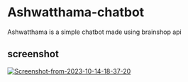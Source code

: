 # Ashwatthama-chatbot
Ashwatthama is a simple chatbot made using brainshop api
## screenshot
<a href="https://ibb.co/hftgvmb"><img src="https://i.ibb.co/hftgvmb/Screenshot-from-2023-10-14-18-37-20.png" alt="Screenshot-from-2023-10-14-18-37-20" border="0"></a>
